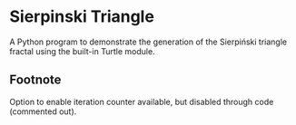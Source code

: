 # Sierpinski Triangle
A Python program to demonstrate the generation of the Sierpiński triangle fractal using the built-in Turtle module.

## Footnote
Option to enable iteration counter available, but disabled through code (commented out).
